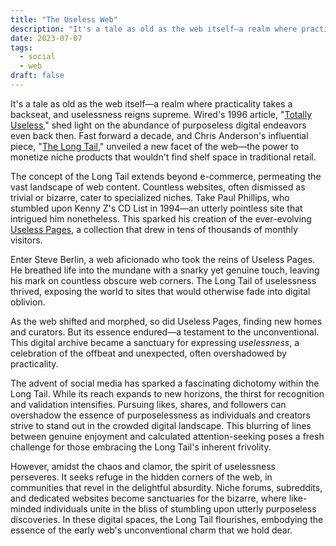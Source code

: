 ```yaml
---
title: "The Useless Web"
description: "It's a tale as old as the web itself—a realm where practicality takes a backseat, and uselessness reigns supreme. Countless websites, often dismissed as trivial or bizarre, cater to specialized niches. However, amidst the chaos and clamor, the spirit of uselessness perseveres. It seeks refuge in the hidden corners of the web, in communities that revel in the delightful absurdity."
date: 2023-07-07
tags:
  - social
  - web
draft: false
---
```



It's a tale as old as the web itself—a realm where practicality takes a backseat, and uselessness reigns supreme. Wired's 1996 article, "[Totally Useless](https://www.wired.com/1996/02/totally-useless/)," shed light on the abundance of purposeless digital endeavors even back then. Fast forward a decade, and Chris Anderson's influential piece, "[The Long Tail](https://www.wired.com/2004/10/tail/)," unveiled a new facet of the web—the power to monetize niche products that wouldn't find shelf space in traditional retail.

The concept of the Long Tail extends beyond e-commerce, permeating the vast landscape of web content. Countless websites, often dismissed as trivial or bizarre, cater to specialized niches. Take Paul Phillips, who stumbled upon Kenny Z's CD List in 1994—an utterly pointless site that intrigued him nonetheless. This sparked his creation of the ever-evolving [Useless Pages](https://web.archive.org/web/20000816121335/http://www.go2net.com/useless/history.html), a collection that drew in tens of thousands of monthly visitors.

Enter Steve Berlin, a web aficionado who took the reins of Useless Pages. He breathed life into the mundane with a snarky yet genuine touch, leaving his mark on countless obscure web corners. The Long Tail of uselessness thrived, exposing the world to sites that would otherwise fade into digital oblivion.

As the web shifted and morphed, so did Useless Pages, finding new homes and curators. But its essence endured—a testament to the unconventional. This digital archive became a sanctuary for expressing _uselessness_, a celebration of the offbeat and unexpected, often overshadowed by practicality.

The advent of social media has sparked a fascinating dichotomy within the Long Tail. While its reach expands to new horizons, the thirst for recognition and validation intensifies. Pursuing likes, shares, and followers can overshadow the essence of purposelessness as individuals and creators strive to stand out in the crowded digital landscape. This blurring of lines between genuine enjoyment and calculated attention-seeking poses a fresh challenge for those embracing the Long Tail's inherent frivolity.

However, amidst the chaos and clamor, the spirit of uselessness perseveres. It seeks refuge in the hidden corners of the web, in communities that revel in the delightful absurdity. Niche forums, subreddits, and dedicated websites become sanctuaries for the bizarre, where like-minded individuals unite in the bliss of stumbling upon utterly purposeless discoveries. In these digital spaces, the Long Tail flourishes, embodying the essence of the early web's unconventional charm that we hold dear.